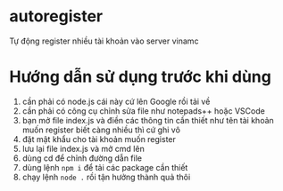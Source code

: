 # autoregister
Tự động register nhiều tài khoản vào server vinamc

# Hướng dẫn sử dụng trước khi dùng
1. cần phải có node.js cái này cứ lên Google rồi tải về
2. cần phải có công cụ chỉnh sửa file như notepads++ hoặc VSCode
3. bạn mở file index.js và điền các thông tin cần thiết như tên tài khoản muốn register biết càng nhiều thì cứ ghi vô
4. đặt mật khẩu cho tài khoản muốn register
5. lưu lại file index.js và mở cmd lên
6. dùng cd để chỉnh đường dẫn file
7. dùng lệnh `npm i` để tải các package cần thiết
8. chạy lệnh `node .` rồi tận hưởng thành quả thôi
